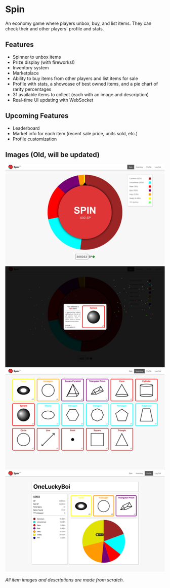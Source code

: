 # Spin

An economy game where players unbox, buy, and list items. They can check their and other players' profile and stats. 

## Features
- Spinner to unbox items 
- Prize display (with fireworks!)
- Inventory system
- Marketplace 
- Ability to buy items from other players and list items for sale 
- Profile with stats, a showcase of best owned items, and a pie chart of rarity percentages 
- 31 available items to collect (each with an image and description) 
- Real-time UI updating with WebSocket

## Upcoming Features 
- Leaderboard 
- Market info for each item (recent sale price, units sold, etc.)
- Profile customization 

## Images (Old, will be updated) 
![Spin](project_images/Spin.png "Spin")
![Prize](project_images/Prize.png "Prize")
![Inventory](project_images/Inventory.png "Inventory")
![Profile](project_images/Profile.png "Profile")

*All item images and descriptions are made from scratch.*
